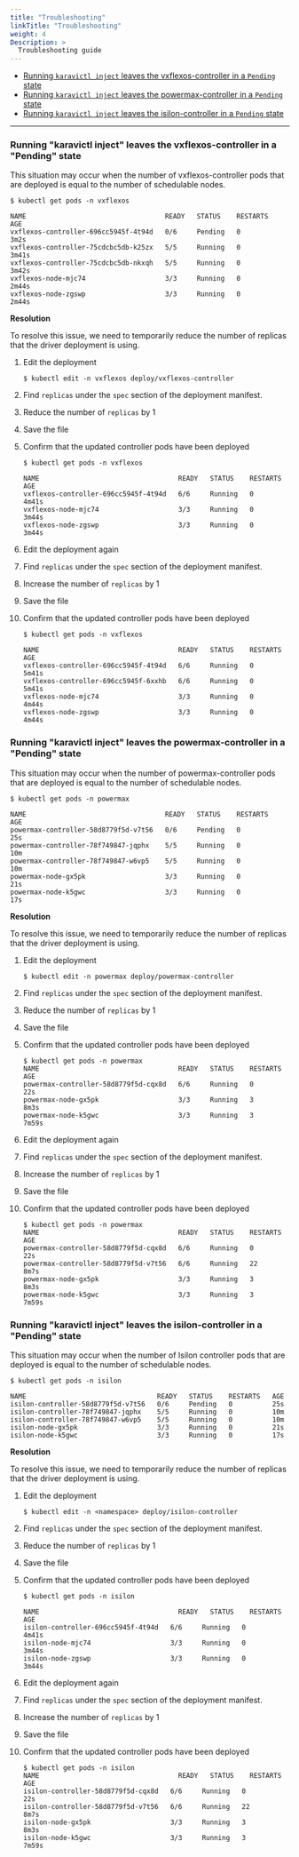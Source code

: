 ```yaml
---
title: "Troubleshooting"
linkTitle: "Troubleshooting"
weight: 4
Description: >
  Troubleshooting guide
---
```


- [Running `karavictl inject` leaves the vxflexos-controller in a `Pending` state](#running-karavictl-inject-leaves-the-vxflexos-controller-in-a-pending-state)
- [Running `karavictl inject` leaves the powermax-controller in a `Pending` state](#running-karavictl-inject-leaves-the-powermax-controller-in-a-pending-state)
- [Running `karavictl inject` leaves the isilon-controller in a `Pending` state](#running-karavictl-inject-leaves-the-isilon-controller-in-a-pending-state)

---

### Running "karavictl inject" leaves the vxflexos-controller in a "Pending" state
This situation may occur when the number of vxflexos-controller pods that are deployed is equal to the number of schedulable nodes.
```
$ kubectl get pods -n vxflexos                                                                  

NAME                                   READY   STATUS    RESTARTS   AGE
vxflexos-controller-696cc5945f-4t94d   0/6     Pending   0          3m2s
vxflexos-controller-75cdcbc5db-k25zx   5/5     Running   0          3m41s
vxflexos-controller-75cdcbc5db-nkxqh   5/5     Running   0          3m42s
vxflexos-node-mjc74                    3/3     Running   0          2m44s
vxflexos-node-zgswp                    3/3     Running   0          2m44s
```

__Resolution__

To resolve this issue, we need to temporarily reduce the number of replicas that the driver deployment is using.

1. Edit the deployment
    ```
    $ kubectl edit -n vxflexos deploy/vxflexos-controller
    ```

2. Find `replicas` under the `spec` section of the deployment manifest.
3. Reduce the number of `replicas` by 1
4. Save the file
5. Confirm that the updated controller pods have been deployed
    ```
    $ kubectl get pods -n vxflexos                                                                  

    NAME                                   READY   STATUS    RESTARTS   AGE
    vxflexos-controller-696cc5945f-4t94d   6/6     Running   0          4m41s
    vxflexos-node-mjc74                    3/3     Running   0          3m44s
    vxflexos-node-zgswp                    3/3     Running   0          3m44s
    ```

6. Edit the deployment again
7. Find `replicas` under the `spec` section of the deployment manifest.
8. Increase the number of `replicas` by 1
9. Save the file
10. Confirm that the updated controller pods have been deployed
    ```
    $ kubectl get pods -n vxflexos                                                                  

    NAME                                   READY   STATUS    RESTARTS   AGE
    vxflexos-controller-696cc5945f-4t94d   6/6     Running   0          5m41s
    vxflexos-controller-696cc5945f-6xxhb   6/6     Running   0          5m41s
    vxflexos-node-mjc74                    3/3     Running   0          4m44s
    vxflexos-node-zgswp                    3/3     Running   0          4m44s
    ```

### Running "karavictl inject" leaves the powermax-controller in a "Pending" state
This situation may occur when the number of powermax-controller pods that are deployed is equal to the number of schedulable nodes.
```
$ kubectl get pods -n powermax                                                                

NAME                                   READY   STATUS    RESTARTS   AGE
powermax-controller-58d8779f5d-v7t56   0/6     Pending   0          25s
powermax-controller-78f749847-jqphx    5/5     Running   0          10m
powermax-controller-78f749847-w6vp5    5/5     Running   0          10m
powermax-node-gx5pk                    3/3     Running   0          21s
powermax-node-k5gwc                    3/3     Running   0          17s
```

__Resolution__

To resolve this issue, we need to temporarily reduce the number of replicas that the driver deployment is using.

1. Edit the deployment
    ```
    $ kubectl edit -n powermax deploy/powermax-controller
    ```

2. Find `replicas` under the `spec` section of the deployment manifest.
3. Reduce the number of `replicas` by 1
4. Save the file
5. Confirm that the updated controller pods have been deployed
    ```
    $ kubectl get pods -n powermax
    NAME                                   READY   STATUS    RESTARTS   AGE     
    powermax-controller-58d8779f5d-cqx8d   6/6     Running   0          22s 
    powermax-node-gx5pk                    3/3     Running   3          8m3s    
    powermax-node-k5gwc                    3/3     Running   3          7m59s
    ```

6. Edit the deployment again
7. Find `replicas` under the `spec` section of the deployment manifest.
8. Increase the number of `replicas` by 1
9. Save the file
10. Confirm that the updated controller pods have been deployed
    ```
    $ kubectl get pods -n powermax
    NAME                                   READY   STATUS    RESTARTS   AGE
    powermax-controller-58d8779f5d-cqx8d   6/6     Running   0          22s
    powermax-controller-58d8779f5d-v7t56   6/6     Running   22         8m7s
    powermax-node-gx5pk                    3/3     Running   3          8m3s
    powermax-node-k5gwc                    3/3     Running   3          7m59s
    ```

### Running "karavictl inject" leaves the isilon-controller in a "Pending" state
This situation may occur when the number of Isilon controller pods that are deployed is equal to the number of schedulable nodes.
```
$ kubectl get pods -n isilon                                                                 

NAME                                 READY   STATUS    RESTARTS   AGE
isilon-controller-58d8779f5d-v7t56   0/6     Pending   0          25s
isilon-controller-78f749847-jqphx    5/5     Running   0          10m
isilon-controller-78f749847-w6vp5    5/5     Running   0          10m
isilon-node-gx5pk                    3/3     Running   0          21s
isilon-node-k5gwc                    3/3     Running   0          17s
```

__Resolution__

To resolve this issue, we need to temporarily reduce the number of replicas that the driver deployment is using.

1. Edit the deployment
    ```
    $ kubectl edit -n <namespace> deploy/isilon-controller
    ```

2. Find `replicas` under the `spec` section of the deployment manifest.
3. Reduce the number of `replicas` by 1
4. Save the file
5. Confirm that the updated controller pods have been deployed
    ```
    $ kubectl get pods -n isilon                                                                  

    NAME                                   READY   STATUS    RESTARTS   AGE
    isilon-controller-696cc5945f-4t94d   6/6     Running   0          4m41s
    isilon-node-mjc74                    3/3     Running   0          3m44s
    isilon-node-zgswp                    3/3     Running   0          3m44s
    ```

6. Edit the deployment again
7. Find `replicas` under the `spec` section of the deployment manifest.
8. Increase the number of `replicas` by 1
9. Save the file
10. Confirm that the updated controller pods have been deployed
    ```
    $ kubectl get pods -n isilon
    NAME                                   READY   STATUS    RESTARTS   AGE
    isilon-controller-58d8779f5d-cqx8d   6/6     Running   0          22s
    isilon-controller-58d8779f5d-v7t56   6/6     Running   22         8m7s
    isilon-node-gx5pk                    3/3     Running   3          8m3s
    isilon-node-k5gwc                    3/3     Running   3          7m59s
    ```